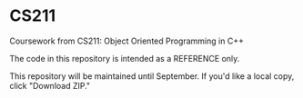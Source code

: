 CS211
=====

Coursework from CS211: Object Oriented Programming in C++

The code in this repository is intended as a REFERENCE only. 

This repository will be maintained until September. If you'd like a local copy, click "Download ZIP."

